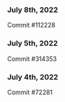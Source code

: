 ### July 8th, 2022

Commit #112228

### July 5th, 2022

Commit #314353


### July 4th, 2022

Commit #72281
